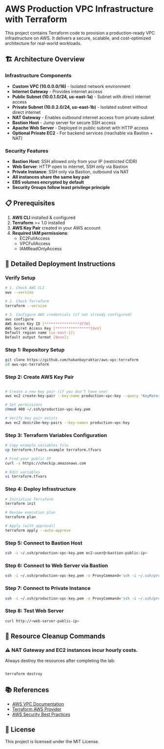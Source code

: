 # AWS Production VPC Infrastructure with Terraform

This project contains Terraform code to provision a production-ready VPC infrastructure on AWS.
It delivers a secure, scalable, and cost-optimized architecture for real-world workloads.

## 🏗️ Architecture Overview

### Infrastructure Components

- **Custom VPC (10.0.0.0/16)** - Isolated network environment
- **Internet Gateway** - Provides internet access
- **Public Subnet (10.0.1.0/24, us-east-1a)** - Subnet with direct internet access
- **Private Subnet (10.0.2.0/24, us-east-1b)** - Isolated subnet without direct internet
- **NAT Gateway** - Enables outbound internet access from private subnet
- **Bastion Host** - Jump server for secure SSH access
- **Apache Web Server** - Deployed in public subnet with HTTP access
- **Optional Private EC2** - For backend services (reachable via Bastion + NAT)

### Security Features

- **Bastion Host**: SSH allowed only from your IP (restricted CIDR)
- **Web Server**: HTTP open to internet, SSH only via Bastion
- **Private Instance**: SSH only via Bastion, outbound via NAT
- **All instances share the same key pair**
- **EBS volumes encrypted by default**
- **Security Groups follow least privilege principle**

## 📋 Prerequisites

1. **AWS CLI** installed & configured
2. **Terraform** >= 1.0 installed
3. **AWS Key Pair**  created in your AWS account
4. **Required IAM permissions**:
   - EC2FullAccess
   - VPCFullAccess
   - IAMReadOnlyAccess

## 🚀 Detailed Deployment Instructions

### Verify Setup

```bash
# 1. Check AWS CLI
aws --version

# 2. Check Terraform
terraform --version

# 3. Configure AWS credentials (if not already configured)
aws configure
AWS Acces Key ID [****************3Y7H]
AWS Secret Access Key [****************l9vV] 
Default region name [us-east-1]:
Default output format [None]:


```

### Step 1: Repository Setup

```bash
git clone https://github.com/hakanbayraktar/aws-vpc-terraform
cd aws-vpc-terraform

```

### Step 2: Create AWS Key Pair

```bash

# Create a new key pair (if you don’t have one)
aws ec2 create-key-pair --key-name production-vpc-key --query 'KeyMaterial' --output text > ~/.ssh/production-vpc-key.pem

# Set permissions
chmod 400 ~/.ssh/production-vpc-key.pem

# Verify key pair exists
aws ec2 describe-key-pairs --key-names production-vpc-key
```

### Step 3: Terraform Variables Configuration

```bash
# Copy example variables file
cp terraform.tfvars.example terraform.tfvars

# Find your public IP
curl -s https://checkip.amazonaws.com

# Edit variables
vi terraform.tfvars
```

### Step 4: Deploy Infrastructure

```bash
# Initialize Terraform
terraform init
```


```bash
# Review execution plan
terraform plan
```


```bash
# Apply (with approval)
terraform apply --auto-approve

```

### Step 5: Connect to Bastion Host

```bash
ssh -i ~/.ssh/production-vpc-key.pem ec2-user@<bastion-public-ip>
```

### Step 6: Connect to Web Server via Bastion

```bash
ssh -i ~/.ssh/production-vpc-key.pem -o ProxyCommand='ssh -i ~/.ssh/production-vpc-key.pem -W %h:%p ec2-user@<bastion-ip>' ec2-user@<web-server-private-ip>
```

### Step 7: Connect to Private Instance

```bash
ssh -i ~/.ssh/production-vpc-key.pem -o ProxyCommand='ssh -i ~/.ssh/production-vpc-key.pem -W %h:%p ec2-user@<bastion-ip>' ec2-user@<private-instance-ip>
```

### Step 8: Test Web Server

```bash
curl http://<web-server-public-ip>
```


## 🧹 Resource Cleanup Commands

### ⚠️ NAT Gateway and EC2 instances incur hourly costs.
Always destroy the resources after completing the lab:

```bash

terraform destroy

```

## 📚 References

- [AWS VPC Documentation](https://docs.aws.amazon.com/vpc/)
- [Terraform AWS Provider](https://registry.terraform.io/providers/hashicorp/aws/latest/docs)
- [AWS Security Best Practices](https://aws.amazon.com/architecture/security-identity-compliance/)


## 📄 License

This project is licensed under the MIT License.
